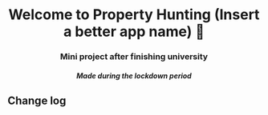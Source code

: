 <h1 align="center">Welcome to Property Hunting (Insert a better app name) 👋</h1>
<h3 align="center">Mini project after finishing university</h6>
<h5 align="center">Made during the lockdown period</h6>

## Change log

